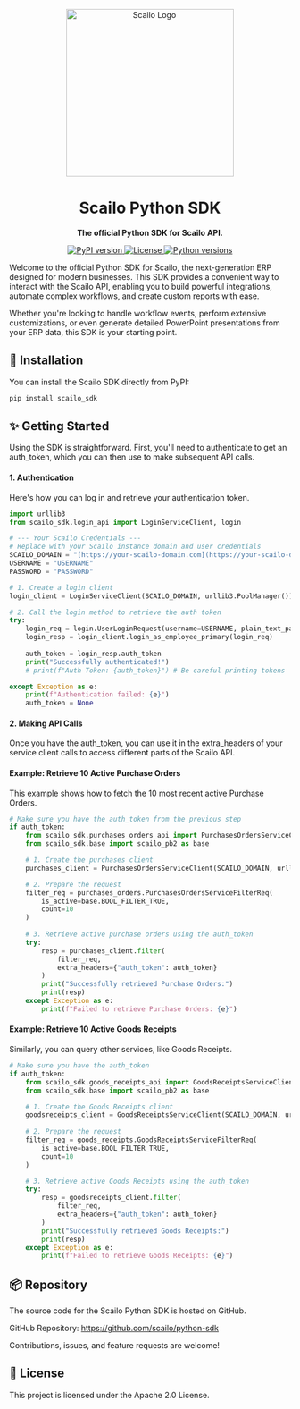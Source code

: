 <p align="center">
<img src="https://pub-fbb2435be97c492d8ece0578844483ea.r2.dev/scailo-logo.png" alt="Scailo Logo" width="300"/>
</p>

<h1 align="center">Scailo Python SDK</h1>

<p align="center">
<strong>The official Python SDK for Scailo API.</strong>
</p>

<p align="center">
<a href="https://pypi.org/project/scailo-sdk/">
<img src="https://img.shields.io/pypi/v/scailo_sdk.svg" alt="PyPI version">
</a>
<a href="https://github.com/scailo/python-sdk/blob/main/LICENSE">
<img src="https://img.shields.io/badge/License-Apache%202.0-blue.svg" alt="License">
</a>
<a href="https://pypi.org/project/scailo-sdk/">
<img src="https://img.shields.io/pypi/pyversions/scailo_sdk.svg" alt="Python versions">
</a>
</p>

Welcome to the official Python SDK for Scailo, the next-generation ERP designed for modern businesses. This SDK provides a convenient way to interact with the Scailo API, enabling you to build powerful integrations, automate complex workflows, and create custom reports with ease.

Whether you're looking to handle workflow events, perform extensive customizations, or even generate detailed PowerPoint presentations from your ERP data, this SDK is your starting point.

## 🚀 Installation

You can install the Scailo SDK directly from PyPI:

```bash
pip install scailo_sdk
```

## ✨ Getting Started

Using the SDK is straightforward. First, you'll need to authenticate to get an auth_token, which you can then use to make subsequent API calls.

#### 1. Authentication

Here's how you can log in and retrieve your authentication token.

```python
import urllib3
from scailo_sdk.login_api import LoginServiceClient, login

# --- Your Scailo Credentials ---
# Replace with your Scailo instance domain and user credentials
SCAILO_DOMAIN = "[https://your-scailo-domain.com](https://your-scailo-domain.com)"
USERNAME = "USERNAME"
PASSWORD = "PASSWORD"

# 1. Create a login client
login_client = LoginServiceClient(SCAILO_DOMAIN, urllib3.PoolManager())

# 2. Call the login method to retrieve the auth token
try:
    login_req = login.UserLoginRequest(username=USERNAME, plain_text_password=PASSWORD)
    login_resp = login_client.login_as_employee_primary(login_req)
    
    auth_token = login_resp.auth_token
    print("Successfully authenticated!")
    # print(f"Auth Token: {auth_token}") # Be careful printing tokens

except Exception as e:
    print(f"Authentication failed: {e}")
    auth_token = None
```

#### 2. Making API Calls

Once you have the auth_token, you can use it in the extra_headers of your service client calls to access different parts of the Scailo API.

#### Example: Retrieve 10 Active Purchase Orders

This example shows how to fetch the 10 most recent active Purchase Orders.

```python
# Make sure you have the auth_token from the previous step
if auth_token:
    from scailo_sdk.purchases_orders_api import PurchasesOrdersServiceClient, purchases_orders
    from scailo_sdk.base import scailo_pb2 as base

    # 1. Create the purchases client
    purchases_client = PurchasesOrdersServiceClient(SCAILO_DOMAIN, urllib3.PoolManager())

    # 2. Prepare the request
    filter_req = purchases_orders.PurchasesOrdersServiceFilterReq(
        is_active=base.BOOL_FILTER_TRUE, 
        count=10
    )
    
    # 3. Retrieve active purchase orders using the auth_token
    try:
        resp = purchases_client.filter(
            filter_req, 
            extra_headers={"auth_token": auth_token}
        )
        print("Successfully retrieved Purchase Orders:")
        print(resp)
    except Exception as e:
        print(f"Failed to retrieve Purchase Orders: {e}")

```

#### Example: Retrieve 10 Active Goods Receipts

Similarly, you can query other services, like Goods Receipts.

```python
# Make sure you have the auth_token
if auth_token:
    from scailo_sdk.goods_receipts_api import GoodsReceiptsServiceClient, goods_receipts
    from scailo_sdk.base import scailo_pb2 as base

    # 1. Create the Goods Receipts client
    goodsreceipts_client = GoodsReceiptsServiceClient(SCAILO_DOMAIN, urllib3.PoolManager())
    
    # 2. Prepare the request
    filter_req = goods_receipts.GoodsReceiptsServiceFilterReq(
        is_active=base.BOOL_FILTER_TRUE, 
        count=10
    )

    # 3. Retrieve active Goods Receipts using the auth_token
    try:
        resp = goodsreceipts_client.filter(
            filter_req,
            extra_headers={"auth_token": auth_token}
        )
        print("Successfully retrieved Goods Receipts:")
        print(resp)
    except Exception as e:
        print(f"Failed to retrieve Goods Receipts: {e}")
```

## 📦 Repository

The source code for the Scailo Python SDK is hosted on GitHub.

GitHub Repository: https://github.com/scailo/python-sdk

Contributions, issues, and feature requests are welcome!

## 📄 License

This project is licensed under the Apache 2.0 License.